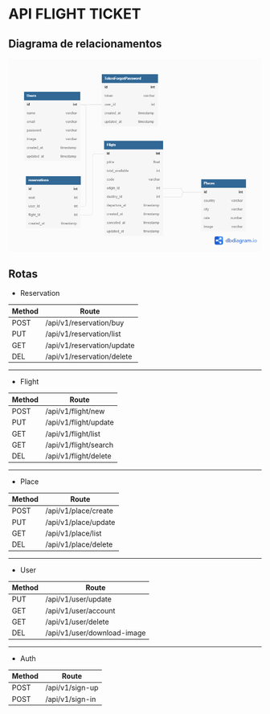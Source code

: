 # API FLIGHT TICKET

## Diagrama de relacionamentos

![diagrama de relacionamentos do banco de dados](./docs/schemas.png)

## Rotas

- Reservation

| Method | Route                      |
| ------ | -------------------------- |
| POST   | /api/v1/reservation/buy    |
| PUT    | /api/v1/reservation/list   |
| GET    | /api/v1/reservation/update |
| DEL    | /api/v1/reservation/delete |

---

- Flight

| Method | Route                 |
| ------ | --------------------- |
| POST   | /api/v1/flight/new    |
| PUT    | /api/v1/flight/update |
| GET    | /api/v1/flight/list   |
| GET    | /api/v1/flight/search |
| DEL    | /api/v1/flight/delete |

---

- Place

| Method | Route                |
| ------ | -------------------- |
| POST   | /api/v1/place/create |
| PUT    | /api/v1/place/update |
| GET    | /api/v1/place/list   |
| DEL    | /api/v1/place/delete |

---

- User

| Method | Route                       |
| ------ | --------------------------- |
| PUT    | /api/v1/user/update         |
| GET    | /api/v1/user/account        |
| GET    | /api/v1/user/delete         |
| DEL    | /api/v1/user/download-image |

---

- Auth

| Method | Route           |
| ------ | --------------- |
| POST   | /api/v1/sign-up |
| POST   | /api/v1/sign-in |
